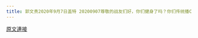 ```yaml
---
title: 郭文贵2020年9月7日盖特 20200907尊敬的战友们好，你们健身了吗？你们传统播C C P病毒．香港危机真相了吗？一切都已经开始！
---
```


[原文連接](https://gnews.org/ThreadView/53482237)


